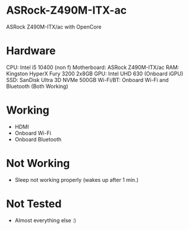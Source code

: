 # ASRock-Z490M-ITX-ac
ASRock Z490M-ITX/ac with OpenCore

# Hardware

CPU: Intel i5 10400 (non f)
Motherboard: ASRock Z490M-ITX/ac
RAM: Kingston HyperX Fury 3200 2x8GB
GPU: Intel UHD 630 (Onboard iGPU)
SSD: SanDisk Ultra 3D NVMe 500GB
Wi-Fi/BT: Onboard Wi-Fi and Bluetooth (Both Working)

# Working

- HDMI
- Onboard Wi-Fi
- Onboard Bluetooth

# Not Working

- Sleep not working properly (wakes up after 1 min.)

# Not Tested

- Almost everything else :) 
